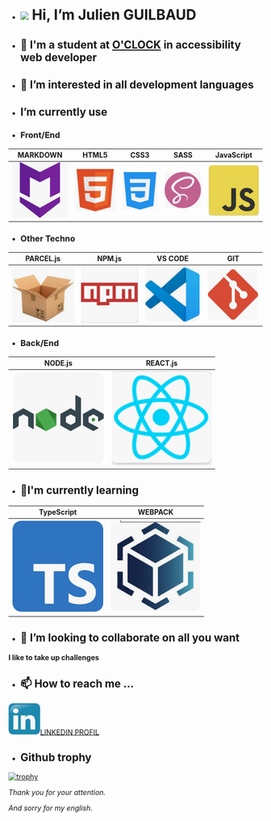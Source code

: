 - # <img src="https://media.giphy.com/media/hvRJCLFzcasrR4ia7z/giphy.gif" width="28"> Hi, I’m Julien GUILBAUD <!--qui je suis-->

- ## 🏢 I'm a student at [O'CLOCK](https://oclock.io/) in accessibility web developer <!--ce que je suis-->

- ## 👀 I’m interested in all development languages <!--ce qui me plait-->
  
- ##   I’m currently use <!--ce que j'utilise-->

- ### Front/End

| MARKDOWN                       | HTML5                         | CSS3                         | SASS                          | JavaScript                  |
|:------------------------------:|:-----------------------------:|:----------------------------:|:-----------------------------:|:---------------------------:|
|	![](./meddia/techlogo/mark.png)|![](./meddia/techlogo/html.png)|![](./meddia/techlogo/css.png)|![](./meddia/techlogo/sass.png)|![](./meddia/techlogo/js.png)|

- ### Other Techno

| PARCEL.js                       | NPM.js                      | VS CODE                     | GIT                          |
|:-------------------------------:|:---------------------------:|:---------------------------:|:----------------------------:|
|![](./meddia/techlogo/parcel.png)|![](/meddia/techlogo/npm.png)|![](./meddia/techlogo/vs.png)|![](./meddia/techlogo/git.png)|

- ### Back/End

| NODE.js                       | REACT.js                       |  
|:-----------------------------:|:------------------------------:|
|![](./meddia/techlogo/node.png)|![](./meddia/techlogo/react.png)|	

- ## 🌱I'm currently learning <!-- ce que j'apprend -->

| TypeScript                  | WEBPACK                     |
|:---------------------------:|:---------------------------:|
|![](./meddia/techlogo/ts.png)|![](./meddia/techlogo/wp.png)|

- ## 💞️ I’m looking to collaborate on all you want <!--ce que je voudrais faire-->

**I like to take up challenges**

- ## 📫 How to reach me ... <!--comment me joindre-->

<img src="./meddia/techlogo/link.png" width="12.5%" ><a href="https://www.linkedin.com/in/julien-guilbaud-b1059222a/" target="_blank" rel="noopener noreferrer">LINKEDIN PROFIL</a>

- ## Github trophy <!--mes trophés github-->

[![trophy](https://github-profile-trophy.vercel.app/?username=JulienGuilbaud&theme=onedark)](https://github.com/ryo-ma/github-profile-trophy)

<!--ce que je ne maitrise pas -->

*Thank you for your attention.*

*And sorry for my english.*

<!---work in progress travail en cours--->
